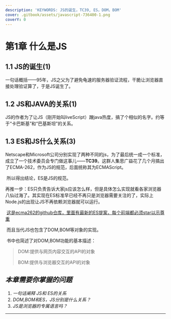 ```yaml
---
description: 'KEYWORDS: JS的诞生，TC39, ES，DOM，BOM'
cover: .gitbook/assets/javascript-736400-1.png
coverY: 0
---
```


# 第1章 什么是JS

## 1.1 JS的诞生(1)

​ 一句话概括——95年，JS之父为了避免龟速的服务器验证流程，干脆让浏览器直接处理验证算了，于是JS诞生了。

## 1.2 JS和JAVA的关系(1)

​ JS的作者为了让JS（刚开始叫liveScript）蹭java热度，搞了个相似的名字。约等于“卡巴斯基”和“巴基斯坦”的关系。

## 1.3 ES和JS什么关系(3)

​ Netscape和Microsoft公司分别实现了两种不同的js，为了最后统一成一个标准，成立了一个技术委员会专门做这事儿——**TC39**。这群人集思广益花了几个月搞出了ECMA-262，作为JS的规范，后面统称其为ECMAScript。

​ 所以得出结论，ES是JS的规范。

​ 再推一步：ES只负责告诉大家js应该怎么样，但是具体怎么实现就看各家浏览器八仙过海了。其实现在ES标准早已经不再只是浏览器需要关注的了，实际上Node.js的出现让JS不再依赖浏览器就可以运行。

​ [这是ecma262的github仓库，里面有最新的ES提案，每个前端都必须star以示尊重](https://github.com/tc39/ecma262)

​ 而且当代JS也包含了DOM,BOM等对象的实现。

​ 书中也简述了对DOM,BOM功能的基本描述：

> DOM:提供与网页内容交互的API的对象
>
> BOM:提供与浏览器交互的API的对象

## _本章需要你掌握的问题_

1. _一句话阐释 JS和 ES的关系_
2. _DOM,BOM和ES，JS分别是什么关系？_
3. _JS是浏览器的专属语言吗？_

***
